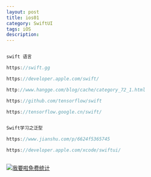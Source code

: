 ```yaml
---
layout: post
title: ios01
category: SwiftUI
tags: iOS
description:
---
```



```javascript

swift 语言 

https://swift.gg

https://developer.apple.com/swift/

http://www.hangge.com/blog/cache/category_72_1.html

https://github.com/tensorflow/swift

https://tensorflow.google.cn/swift/


Swift学习之泛型

https://www.jianshu.com/p/6624f5365745

https://developer.apple.com/xcode/swiftui/



```



<script language="javascript" type="text/javascript" src="//js.users.51.la/19176892.js"></script>
<noscript><a href="//www.51.la/?19176892" target="_blank"><img alt="&#x6211;&#x8981;&#x5566;&#x514D;&#x8D39;&#x7EDF;&#x8BA1;" src="//img.users.51.la/19176892.asp" style="border:none" /></a></noscript>


